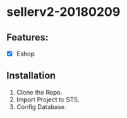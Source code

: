 # sellerv2-20180209

## Features:
- [x] Eshop


## Installation
1. Clone the Repo.
2. Import Project to STS.
3. Config Database.